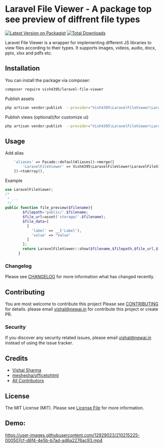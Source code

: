 # Laravel File Viewer - A package top see preview of diffrent file types

[![Latest Version on Packagist](https://img.shields.io/packagist/v/vish4395/laravel-file-viewer.svg?style=flat-square)](https://packagist.org/packages/vish4395/laravel-file-viewer)
[![Total Downloads](https://img.shields.io/packagist/dt/vish4395/laravel-file-viewer.svg?style=flat-square)](https://packagist.org/packages/vish4395/laravel-file-viewer)

Laravel File Viewer is a wrapper for implementing different JS libraries to view files according to their types. It supports images, videos, audio, docx, pptx, xlsx and pdfs etc. 

## Installation

You can install the package via composer:

```bash
composer require vish4395/laravel-file-viewer
```

Publish assets 
```bash
php artisan vendor:publish  --provider="Vish4395\LaravelFileViewer\LaravelFileViewerServiceProvider" --tag=assets
```

Publish views (optional)(for customize ui) 
```bash
php artisan vendor:publish  --provider="Vish4395\LaravelFileViewer\LaravelFileViewerServiceProvider" --tag=views
```

## Usage

Add alias

```php
    'aliases' => Facade::defaultAliases()->merge([
        'LaravelFileViewer' => Vish4395\LaravelFileViewer\LaravelFileViewerFacade::class,
    ])->toArray(),
```

Example 
```php
use LaravelFileViewer;
/*
 * ...
 */
public function file_preview($filename){
        $filepath='public/'.$filename;
        $file_url=asset('storage/'.$filename);
        $file_data=[
          [
            'label' => __('Label'),
            'value' => "Value"
          ]
        ];
        return LaravelFileViewer::show($filename,$filepath,$file_url,$file_data);
      }
```

### Changelog

Please see [CHANGELOG](CHANGELOG.md) for more information what has changed recently.

## Contributing
You are most welcome to contribute this project
Please see [CONTRIBUTING](CONTRIBUTING.md) for details.
please email vishal@newai.in for contribute this project or create PR.

### Security
If you discover any security related issues, please email vishal@newai.in instead of using the issue tracker.

## Credits

-   [Vishal Sharma](https://github.com/vish4395)
-   [meshesha/officetohtml](https://github.com/meshesha/officetohtml)
-   [All Contributors](../../contributors)

## License

The MIT License (MIT). Please see [License File](LICENSE.md) for more information.



## Demo:

https://user-images.githubusercontent.com/12929023/210215225-000507cf-d8f4-4e5b-b7ad-ad6a2276ac93.mp4

